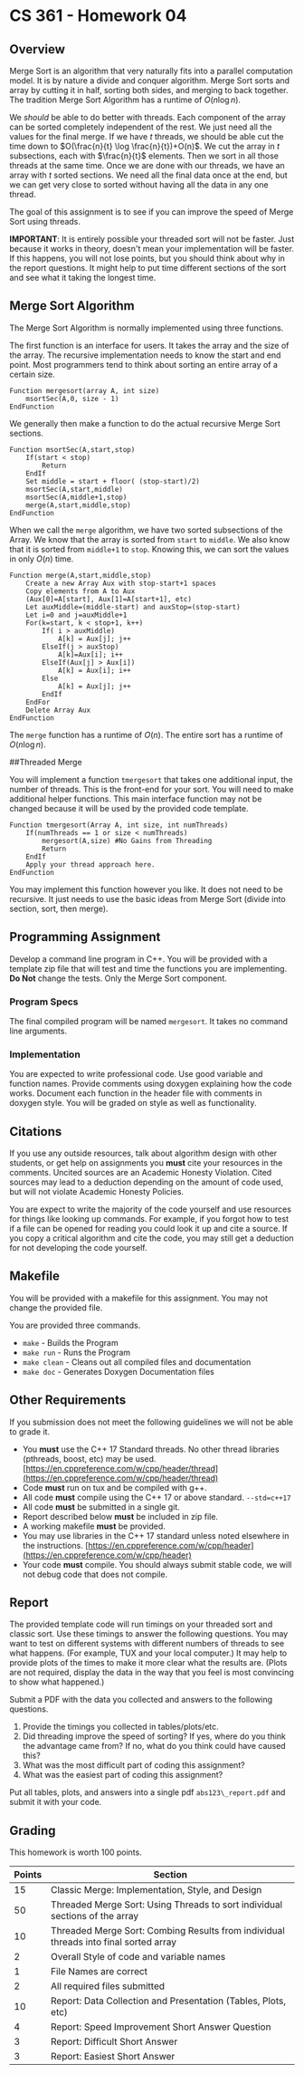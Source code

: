 # CS 361 - Homework 04

## Overview


Merge Sort is an algorithm that very naturally fits into a parallel computation model. It is by nature a divide and conquer algorithm. Merge Sort sorts and array by cutting it in half, sorting both sides, and merging to back together. The tradition Merge Sort Algorithm has a runtime of $O(n \log n)$.

We *should* be able to do better with threads. Each component of the array can be sorted completely independent of the rest. We just need all the values for the final merge. If we have $t$ threads, we should be able cut the time down to $O(\frac{n}{t} \log \frac{n}{t})+O(n)$. We cut the array in $t$ subsections, each with $\frac{n}{t}$ elements. Then we sort in all those threads at the same time. Once we are done with our threads, we have an array with $t$ sorted sections. We need all the final data once at the end, but we can get very close to sorted without having all the data in any one thread.

The goal of this assignment is to see if you can improve the speed of Merge Sort using threads.

**IMPORTANT**: It is entirely possible your threaded sort will not be faster. Just because it works in theory, doesn't mean your implementation will be faster. If this happens, you will not lose points, but you should think about why in the report questions. It might help to put time different sections of the sort and see what it taking the longest time.

## Merge Sort Algorithm

The Merge Sort Algorithm is normally implemented using three functions. 

The first function is an interface for users. It takes the array and the size of the array. The recursive implementation needs to know the start and end point. Most programmers tend to think about sorting an entire array of a certain size.

```text
Function mergesort(array A, int size)
	msortSec(A,0, size - 1)
EndFunction
```

We generally then make a function to do the actual recursive Merge Sort sections.

```text
Function msortSec(A,start,stop)
	If(start < stop)
		Return
	EndIf
	Set middle = start + floor( (stop-start)/2)
	msortSec(A,start,middle)
	msortSec(A,middle+1,stop)
	merge(A,start,middle,stop)
EndFunction
```

When we call the `merge` algorithm, we have two sorted subsections of the Array. We know that the array is sorted from `start` to `middle`. We also know that it is sorted from `middle+1` to `stop`. Knowing this, we can sort the values in only $O(n)$ time. 

```text
Function merge(A,start,middle,stop)
	Create a new Array Aux with stop-start+1 spaces
	Copy elements from A to Aux 
	(Aux[0]=A[start], Aux[1]=A[start+1], etc)
	Let auxMiddle=(middle-start) and auxStop=(stop-start)
	Let i=0 and j=auxMiddle+1
	For(k=start, k < stop+1, k++)
		If( i > auxMiddle)
			A[k] = Aux[j]; j++
		ElseIf(j > auxStop)
			A[k]=Aux[i]; i++
		ElseIf(Aux[j] > Aux[i])
			A[k] = Aux[i]; i++
		Else
			A[k] = Aux[j]; j++
		EndIf
	EndFor
	Delete Array Aux
EndFunction
```

The `merge` function has a runtime of $O(n)$. The entire sort has a runtime of $O(n \log n)$.

##Threaded Merge

You will implement a function `tmergesort` that takes one additional input, the number of threads. This is the front-end for your sort. You will need to make additional helper functions. This main interface function may not be changed because it will be used by the provided code template.

```text
Function tmergesort(Array A, int size, int numThreads)
	If(numThreads == 1 or size < numThreads)
		mergesort(A,size) #No Gains from Threading
		Return
	EndIf
	Apply your thread approach here.
EndFunction
```

You may implement this function however you like. It does not need to be recursive. It just needs to use the basic ideas from Merge Sort (divide into section, sort, then merge).


## Programming Assignment

Develop a command line program in C++. You will be provided with a template zip file that will test and time the functions you are implementing. **Do Not** change the tests. Only the Merge Sort component.

### Program Specs

The final compiled program will be named `mergesort`. It takes no command line arguments.

### Implementation

You are expected to write professional code. Use good variable and function names. Provide comments using doxygen explaining how the code works. Document each function in the header file with comments in doxygen style. You will be graded on style as well as functionality.

## Citations

If you use any outside resources, talk about algorithm design with other students, or get help on assignments you **must** cite your resources in the comments. Uncited sources are an Academic Honesty Violation. Cited sources may lead to a deduction depending on the amount of code used, but will not violate Academic Honesty Policies. 

You are expect to write the majority of the code yourself and use resources for things like looking up commands. For example, if you forgot how to test if a file can be opened for reading you could look it up and cite a source. If you copy a critical algorithm and cite the code, you may still get a deduction for not developing the code yourself.

## Makefile

You will be provided with a makefile for this assignment. You may not change the provided file.

You are provided three commands.

- `make` - Builds the Program
- `make run` - Runs the Program
- `make clean` - Cleans out all compiled files and documentation
- `make doc` - Generates Doxygen Documentation files

## Other Requirements

If you submission does not meet the following guidelines we will not be able to grade it.

- You **must** use the C++ 17 Standard threads. No other thread libraries (pthreads, boost, etc) may be used. [https://en.cppreference.com/w/cpp/header/thread](https://en.cppreference.com/w/cpp/header/thread)
- Code **must** run on tux and be compiled with g++.
- All code **must** compile using the C++ 17 or above standard. `--std=c++17`
- All code **must** be submitted in a single git.
- Report described below **must** be included in zip file.
- A working makefile **must** be provided.
- You may use libraries in the C++ 17 standard unless noted elsewhere in the instructions. [https://en.cppreference.com/w/cpp/header](https://en.cppreference.com/w/cpp/header)
- Your code **must** compile. You should always submit stable code, we will not debug code that does not compile.


## Report

The provided template code will run timings on your threaded sort and classic sort. Use these timings to answer the following questions. You may want to test on different systems with different numbers of threads to see what happens. (For example, TUX and your local computer.) It may help to provide plots of the times to make it more clear what the results are. (Plots are not required, display the data in the way that you feel is most convincing to show what happened.)

Submit a PDF with the data you collected and answers to the following questions. 


1. Provide the timings you collected in tables/plots/etc. 
2. Did threading improve the speed of sorting? If yes, where do you think the advantage came from? If no, what do you think could have caused this?
3. What was the most difficult part of coding this assignment?
4. What was the easiest part of coding this assignment?

Put all tables, plots, and answers into a single pdf `abs123\_report.pdf` and submit it with your code.


## Grading

This homework is worth 100 points.

| Points | Section |
| ------ | ------- |
| 15 | Classic Merge: Implementation, Style, and Design |
| 50 | Threaded Merge Sort: Using Threads to sort individual sections of the array |
| 10 | Threaded Merge Sort: Combing Results from individual threads into final sorted array |
| 2 |Overall Style of code and variable names |
| 1 | File Names are correct |
| 2 | All required files submitted |
| 10 | Report: Data Collection and Presentation (Tables, Plots, etc) |
| 4 | Report: Speed Improvement Short Answer Question |
| 3 | Report: Difficult Short Answer |
| 3 | Report: Easiest Short Answer |

